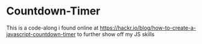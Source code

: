 # Countdown-Timer
This is a code-along i found online at https://hackr.io/blog/how-to-create-a-javascript-countdown-timer
to further show off my JS skills
